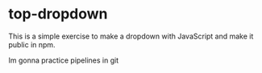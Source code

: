 # top-dropdown
This is a simple exercise to make a dropdown with JavaScript and make it public in npm.

Im gonna practice pipelines in git